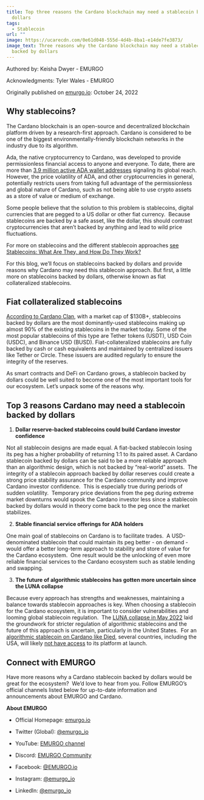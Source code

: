 ```yaml
---
title: Top three reasons the Cardano blockchain may need a stablecoin backed by
  dollars
tags:
  - Stablecoin
url: ""
image: https://ucarecdn.com/0e61d048-555d-4d4b-8ba1-e14de7fe3873/
image_text: Three reasons why the Cardano blockchain may need a stablecoin
  backed by dollars
---
```


Authored by: Keisha Dwyer - EMURGO

Acknowledgments: Tyler Wales - EMURGO

Originally published on [emurgo.io](https://emurgo.io/): October 24, 2022

## Why stablecoins?

The Cardano blockchain is an open-source and decentralized blockchain platform driven by a research-first approach. Cardano is considered to be one of the biggest environmentally-friendly blockchain networks in the industry due to its algorithm.

Ada, the native cryptocurrency to Cardano, was developed to provide permissionless financial access to anyone and everyone. To date, there are more than [3.9 million active ADA wallet addresses](https://messari.io/asset/cardano/metrics/all) signaling its global reach. However, the price volatility of ADA, and other cryptocurrencies in general, potentially restricts users from taking full advantage of the permissionless and global nature of Cardano, such as not being able to use crypto assets as a store of value or medium of exchange.

Some people believe that the solution to this problem is stablecoins, digital currencies that are pegged to a US dollar or other fiat currency.  Because stablecoins are backed by a safe asset, like the dollar, this should contrast cryptocurrencies that aren’t backed by anything and lead to wild price fluctuations. 

For more on stablecoins and the different stablecoin approaches [see Stablecoins: What Are They, and How Do They Work?](https://cardanoclan.com/news/stablecoins-what-are-they-and-how-do-they-work)

For this blog, we’ll focus on stablecoins backed by dollars and provide reasons why Cardano may need this stablecoin approach. But first, a little more on stablecoins backed by dollars, otherwise known as fiat collateralized stablecoins.

## Fiat collateralized stablecoins

[According to Cardano Clan](https://cardanoclan.com/news/stablecoins-what-are-they-and-how-do-they-work), with a market cap of $130B+, stablecoins backed by dollars are the most dominantly-used stablecoins making up almost 90% of the existing stablecoins in the market today. Some of the most popular stablecoins of this type are Tether tokens (USDT), USD Coin (USDC), and Binance USD (BUSD). Fiat-collateralized stablecoins are fully backed by cash or cash equivalents and maintained by centralized issuers like Tether or Circle. These issuers are audited regularly to ensure the integrity of the reserves.

As smart contracts and DeFi on Cardano grows, a stablecoin backed by dollars could be well suited to become one of the most important tools for our ecosystem. Let’s unpack some of the reasons why.

## Top 3 reasons Cardano may need a stablecoin backed by dollars

1.  **Dollar reserve-backed stablecoins could build Cardano investor confidence**
    

Not all stablecoin designs are made equal. A fiat-backed stablecoin losing its peg has a higher probability of returning 1:1 to its paired asset. A Cardano stablecoin backed by dollars can be said to be a more reliable approach than an algorithmic design, which is not backed by “real-world” assets.  The integrity of a stablecoin approach backed by dollar reserves could create a strong price stability assurance for the Cardano community and improve Cardano investor confidence.  This is especially true during periods of sudden volatility.  Temporary price deviations from the peg during extreme market downturns would spook the Cardano investor less since a stablecoin backed by dollars would in theory come back to the peg once the market stabilizes.  

2.  **Stable financial service offerings for ADA holders**
    

One main goal of stablecoins on Cardano is to facilitate trades.  A USD-denominated stablecoin that could maintain its peg better - on demand - would offer a better long-term approach to stability and store of value for the Cardano ecosystem.  One result would be the unlocking of even more reliable financial services to the Cardano ecosystem such as stable lending and swapping.

3.  **The future of algorithmic stablecoins has gotten more uncertain since the LUNA collapse**
    

Because every approach has strengths and weaknesses, maintaining a balance towards stablecoin approaches is key. When choosing a stablecoin for the Cardano ecosystem, it is important to consider vulnerabilities and looming global stablecoin regulation.  The [LUNA collapse in May 2022](https://cointelegraph.com/news/breaking-terra-blockchain-officially-halted-following-luna-price-collapse) laid the groundwork for stricter regulation of algorithmic stablecoins and the future of this approach is uncertain, particularly in the United States.  For an [algorithmic stablecoin on Cardano like Djed](https://www.cardanocube.io/projects/djed), several countries, including the USA, will likely [not have access](https://cotinetwork.medium.com/djed-frequently-asked-questions-f636735be76) to its platform at launch. 

## Connect with EMURGO

Have more reasons why a Cardano stablecoin backed by dollars would be great for the ecosystem?  We’d love to hear from you. Follow EMURGO’s official channels listed below for up-to-date information and announcements about EMURGO and Cardano.

**About EMURGO**

*   Official Homepage: [emurgo.io](//emurgo.io)
    
*   Twitter (Global): [@emurgo\_io](https://twitter.com/emurgo_io)
    
*   YouTube: [EMURGO channel](https://www.youtube.com/channel/UCgFQ0hHuPO1QDcyP6t9KZTQ)
    
*   Discord: [EMURGO Community](https://discord.com/invite/AWEp2SG437)
    
*   Facebook: [@](https://www.facebook.com/emurgo.io/)[EMURGO.io](//EMURGO.io)
    
*   Instagram: [@emurgo\_io](https://www.instagram.com/emurgo_io/)
    
*   LinkedIn: [@emurgo\_io](https://www.linkedin.com/company/emurgo_io/)
